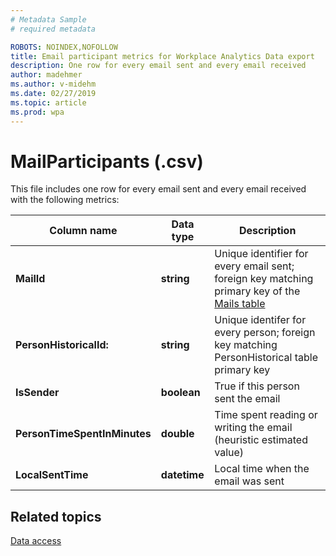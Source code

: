 ```yaml
---
# Metadata Sample
# required metadata

ROBOTS: NOINDEX,NOFOLLOW
title: Email participant metrics for Workplace Analytics Data export
description: One row for every email sent and every email received
author: madehmer
ms.author: v-midehm
ms.date: 02/27/2019
ms.topic: article
ms.prod: wpa
---
```


# MailParticipants (.csv)

This file includes one row for every email sent and every email received with the following metrics:
  
|Column name|Data type|Description|
|-----------------|---------------|-----------------|
|**MailId**|**string**|Unique identifier for every email sent; foreign key matching primary key of the [Mails table](./mails.md)|
|**PersonHistoricalId:**|**string**|Unique identifer for every person; foreign key matching PersonHistorical table primary key|  
|**IsSender**|**boolean**|True if this person sent the email|
|**PersonTimeSpentInMinutes**|**double**|Time spent reading or writing the email (heuristic estimated value)|
|**LocalSentTime**|**datetime**|Local time when the email was sent|

## Related topics

[Data access](./data-access.md)